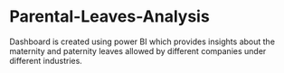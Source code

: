 # Parental-Leaves-Analysis
Dashboard is created using power BI which provides insights about the maternity and paternity leaves allowed by different companies under different industries.
